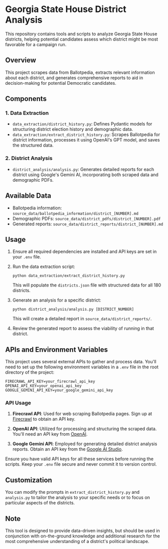# Georgia State House District Analysis

This repository contains tools and scripts to analyze Georgia State House districts, helping potential candidates assess which district might be most favorable for a campaign run.

## Overview

This project scrapes data from Ballotpedia, extracts relevant information about each district, and generates comprehensive reports to aid in decision-making for potential Democratic candidates.

## Components

### 1. Data Extraction

- `data_extraction/district_history.py`: Defines Pydantic models for structuring district election history and demographic data.
- `data_extraction/extract_district_history.py`: Scrapes Ballotpedia for district information, processes it using OpenAI's GPT model, and saves the structured data.

### 2. District Analysis

- `district_analysis/analysis.py`: Generates detailed reports for each district using Google's Gemini AI, incorporating both scraped data and demographic PDFs.

## Available Data

- Ballotpedia information: `source_data/ballotpedia_information/district_[NUMBER].md`
- Demographic PDFs: `source_data/district_pdfs/district_[NUMBER].pdf`
- Generated reports: `source_data/district_reports/district_[NUMBER].md`

## Usage

1. Ensure all required dependencies are installed and API keys are set in your `.env` file.

2. Run the data extraction script:
   ```
   python data_extraction/extract_district_history.py
   ```
   This will populate the `districts.json` file with structured data for all 180 districts.

3. Generate an analysis for a specific district:
   ```
   python district_analysis/analysis.py [DISTRICT_NUMBER]
   ```
   This will create a detailed report in `source_data/district_reports/`.

4. Review the generated report to assess the viability of running in that district.

## APIs and Environment Variables

This project uses several external APIs to gather and process data. You'll need to set up the following environment variables in a `.env` file in the root directory of the project:

```
FIRECRAWL_API_KEY=your_firecrawl_api_key
OPENAI_API_KEY=your_openai_api_key
GOOGLE_GEMINI_API_KEY=your_google_gemini_api_key
```

### API Usage

1. **Firecrawl API**: Used for web scraping Ballotpedia pages. Sign up at [Firecrawl](https://firecrawl.com/) to obtain an API key.

2. **OpenAI API**: Utilized for processing and structuring the scraped data. You'll need an API key from [OpenAI](https://openai.com/).

3. **Google Gemini API**: Employed for generating detailed district analysis reports. Obtain an API key from the [Google AI Studio](https://makersuite.google.com/).

Ensure you have valid API keys for all these services before running the scripts. Keep your `.env` file secure and never commit it to version control.

## Customization

You can modify the prompts in `extract_district_history.py` and `analysis.py` to tailor the analysis to your specific needs or to focus on particular aspects of the districts.

## Note

This tool is designed to provide data-driven insights, but should be used in conjunction with on-the-ground knowledge and additional research for the most comprehensive understanding of a district's political landscape.